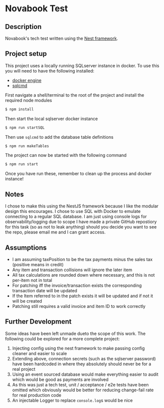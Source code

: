 # Novabook Test

## Description
Novabook's tech test written using the [Nest framework](https://github.com/nestjs/nest).

## Project setup

This project uses a locally running SQLserver instance in docker. To use this you will need to have the following installed:
* [docker engine](https://docs.docker.com/engine/install/)
* [sqlcmd](https://learn.microsoft.com/en-us/sql/tools/sqlcmd/sqlcmd-utility?view=sql-server-ver16&tabs=go%2Clinux&pivots=cs1-bash)

First navigate a shell/terminal to the root of the project and install the required node modules
```bash
$ npm install
```
Then start the local sqlserver docker instance
```bash
$ npm run startSQL
```
Then use `sqlcmd` to add the database table definitions
```bash
$ npm run makeTables
```
The project can now be started with the following command
```bash
$ npm run start
```

Once you have run these, remember to clean up the process and docker instance!

## Notes 
I chose to make this using the NestJS framework because I like the modular design this encourages.
I chose to use SQL with Docker to emulate connecting to a regular SQL database.
I am just using console logs for observability/logging due to scope
I have made a private GitHub repostiory for this task (so as not to leak anything) should you decide you want to see the repo, please email me and I can grant access.

## Assumptions
* I am assuming taxPosition to be the tax payments minus the sales tax (positive means in credit) 
* Any item and transaction collisions will ignore the later item
* All tax calculations are rounded down where necessary, and this is not per-item not in total
* For patching iff the invoice/transaction exists the corresponding transaction date will be updated
* If the Item referred to in the patch exists it will be updated and if not it will be created
* Patching still requires a valid invoice and item ID to work correctly

## Further Development
Some ideas have been left unmade dueto the scope of this work. The following could be explored for a more complete project:
1. Injecting config using the nest framework to make passing config cleaner and easier to scale
2. Extending above, connection secrets (such as the sqlserver password) have been hardcoded in where they absolutely should never be for a real project
3. Using an event sourced database would make everything easier to audit which would be good as payments are involved
4. As this was just a tech test, unit / acceptance / e2e tests have been omitted which obviously would be better for reducing change-fail rate for real production code
5. An injectable Logger to replace `console.log`s would be nice
